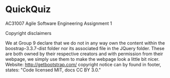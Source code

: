 # QuickQuiz
AC31007 Agile Software Engineering Assignment 1

Copyright disclaimers

We at Group 9 declare that we do not in any way own the content within the boostrap-3.3.7-dist folder nor its associated file in the JQuery folder. These are both owned by their respective creators and with permission from their webpage, we simply use them to make the webpage look a little bit nicer.
Website: http://getbootstrap.com/
copyright notice can by found in footer, states: "Code licensed MIT, docs CC BY 3.0."
